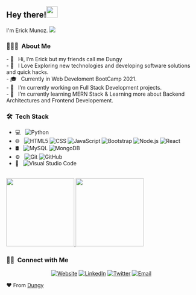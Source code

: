 <h2> Hey there!<img src="https://raw.githubusercontent.com/iampavangandhi/iampavangandhi/master/gifs/Hi.gif" width="30px"></h2> I'm Erick Munoz.</h2>

<img src="http://www.simpleimageresizer.com/_uploads/photos/8a08eed2/dungy.img-removebg-preview_39.png">

<h3> 👨🏻‍💻 &nbsp;About Me </h3>
- 👋 &nbsp; Hi, I’m Erick but my friends call me Dungy <br>
- 🤔 &nbsp; I Love Exploring new technologies and developing software solutions and quick hacks.<br>
- 🎓 &nbsp; Currently in Web Develoment BootCamp 2021.<br>
- 💼 &nbsp; I’m currently working on Full Stack Development projects.<br>
- 🌱 &nbsp; I’m currently learning MERN Stack & Learning more about Backend Architectures and Frontend Developement.

<h3> 🛠 &nbsp;Tech Stack</h3>

- 💻 &nbsp;
  ![Python](https://img.shields.io/badge/-Python-333333?style=flat&logo=python)
- 🌐 &nbsp;
  ![HTML5](https://img.shields.io/badge/-HTML5-333333?style=flat&logo=HTML5)
  ![CSS](https://img.shields.io/badge/-CSS-333333?style=flat&logo=CSS3&logoColor=1572B6)
  ![JavaScript](https://img.shields.io/badge/-JavaScript-333333?style=flat&logo=javascript)
  ![Bootstrap](https://img.shields.io/badge/-Bootstrap-333333?style=flat&logo=bootstrap&logoColor=563D7C)
  ![Node.js](https://img.shields.io/badge/-Node.js-333333?style=flat&logo=node.js)
  ![React](https://img.shields.io/badge/-React-333333?style=flat&logo=react)
- 🛢 &nbsp;
  ![MySQL](https://img.shields.io/badge/-MySQL-333333?style=flat&logo=mysql)
  ![MongoDB](https://img.shields.io/badge/-MongoDB-333333?style=flat&logo=mongodb)
- ⚙️ &nbsp;
  ![Git](https://img.shields.io/badge/-Git-333333?style=flat&logo=git)
  ![GitHub](https://img.shields.io/badge/-GitHub-333333?style=flat&logo=github)
- 🔧 &nbsp;
  ![Visual Studio Code](https://img.shields.io/badge/-Visual%20Studio%20Code-333333?style=flat&logo=visual-studio-code&logoColor=007ACC)

<br/>

<a href="https://github.com/dungyy">
  <img height="180em" src="https://github-readme-stats.vercel.app/api?username=dungyy&show_icons=true" />
  <img height="180em" src="https://github-readme-stats.vercel.app/api/top-langs/?username=dungyy&layout=compact" />
</a>

<br/>

<h3> 🤝🏻 &nbsp;Connect with Me </h3>

<p align="center">
<a href="http://dungy.pythonanywhere.com/"><img alt="Website" src="https://img.shields.io/badge/www.dungy.com-blue?style=flat-square&logo=google-chrome"></a>
<a href="https://www.linkedin.com/in/dungy/"><img alt="LinkedIn" src="https://img.shields.io/badge/LinkedIn-ErickMunoz-blue?style=flat-square&logo=linkedin"></a>
<a href="https://twitter.com/codewithdungy"><img alt="Twitter" src="https://img.shields.io/badge/Twitter-codewithDungy-blue?style=flat-square&logo=twitter"></a>
<a href="mailto:erickmunoz13@gmail.com"><img alt="Email" src="https://img.shields.io/badge/Email-Erickmunoz13@gmail.com-blue?style=flat-square&logo=gmail"></a>
</p>

❤ From [Dungy](https://github.com/Dungyy)
